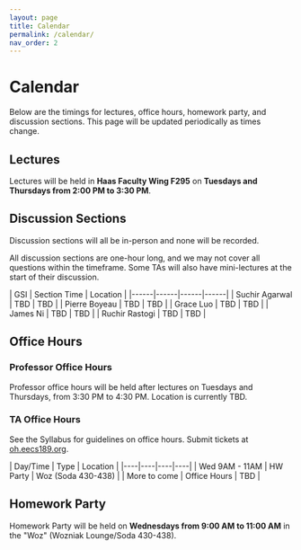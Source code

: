 ```yaml
---
layout: page
title: Calendar
permalink: /calendar/
nav_order: 2
---
```


# Calendar
Below are the timings for lectures, office hours, homework party, and discussion sections. This page will be updated periodically as times change.

## Lectures
Lectures will be held in **Haas Faculty Wing F295** on **Tuesdays and Thursdays from 2:00 PM to 3:30 PM**.

## Discussion Sections

Discussion sections will all be in-person and none will be recorded.

All discussion sections are one-hour long, and we may not cover all questions within the timeframe. Some TAs will also have mini-lectures at the start of their discussion.

| GSI |   Section Time  | Location       |
|------|------|------|------|
| Suchir Agarwal | TBD | TBD |
| Pierre Boyeau | TBD | TBD |
| Grace Luo | TBD | TBD |
| James Ni | TBD | TBD |
| Ruchir Rastogi | TBD | TBD |

## Office Hours

### Professor Office Hours
Professor office hours will be held after lectures on Tuesdays and Thursdays, from 3:30 PM to 4:30 PM. Location is currently TBD.

### TA Office Hours

See the Syllabus for guidelines on office hours. Submit tickets at [oh.eecs189.org](https://oh.eecs189.org).

| Day/Time             |    Type      |   Location            |
|----|----|----|----|
| Wed 9AM - 11AM     |    HW Party  |   Woz (Soda 430-438)  |
| More to come     |    Office Hours  |   TBD  |

## Homework Party
Homework Party will be held on **Wednesdays from 9:00 AM to 11:00 AM** in the "Woz" (Wozniak Lounge/Soda 430-438).

